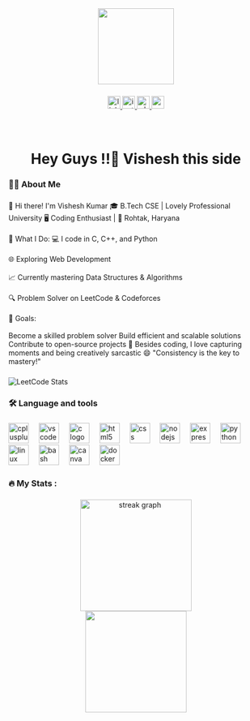 <div align="center">
  <img height="150" src="https://media.giphy.com/media/v1.Y2lkPWVjZjA1ZTQ3azMzcGpxbnBrOTl6d2tqbDMzYWZsMGpranZwdTJyc2tmdHQ2NGVjeiZlcD12MV9naWZzX3NlYXJjaCZjdD1n/7vhAnGwSOQvUQ/giphy.gif"  />
</div>

###

<div align="center">
  <a href="https://www.linkedin.com/in/vishesh-madan-660257252/" target="_blank">
    <img src="https://img.shields.io/static/v1?message=LinkedIn&logo=linkedin&label=&color=0077B5&logoColor=white&labelColor=&style=for-the-badge" height="25" alt="linkedin logo"  />
  </a>
  <a href="https://instagram.com/vishesh_madan_" target="_blank">
    <img src="https://img.shields.io/static/v1?message=Instagram&logo=instagram&label=&color=E4405F&logoColor=white&labelColor=&style=for-the-badge" height="25" alt="instagram logo"  />
  </a>
  <a href="https://wa.me/qr/FQVSXTEN7EFBO1" target="_blank">
    <img src="https://img.shields.io/static/v1?message=Whatsapp&logo=whatsapp&label=&color=25D366&logoColor=white&labelColor=&style=for-the-badge" height="25" alt="whatsapp logo"  />
  </a>
  <a href="visheshmadan678@gmail.com" target="_blank">
    <img src="https://img.shields.io/static/v1?message=Gmail&logo=gmail&label=&color=D14836&logoColor=white&labelColor=&style=for-the-badge" height="25" alt="gmail logo"  />
  </a>
</div>

###

<br clear="both">

<h1 align="center">Hey Guys !!👋 Vishesh this side</h1>

###

<h3 align="left">👩‍💻  About Me</h3>

###

<p align="left">👋 Hi there! I'm Vishesh Kumar 🎓 B.Tech CSE | Lovely Professional University 🖥️ Coding Enthusiast | 📍 Rohtak, Haryana<br><br>🚀 What I Do: 💻 I code in C, C++, and Python<br><br>🌐 Exploring Web Development<br><br>📈 Currently mastering Data Structures & Algorithms<br><br>🔍 Problem Solver on LeetCode & Codeforces<br><br>🎯 Goals:<br><br>Become a skilled problem solver Build efficient and scalable solutions Contribute to open-source projects 📸 Besides coding, I love capturing moments and being creatively sarcastic 😄 "Consistency is the key to mastery!"</p>



###

![LeetCode Stats](https://leetcard.jacoblin.cool/vishesh_madan_?ext=heatmap)

<h3 align="left">🛠 Language and tools</h3>

###

<div align="left">
  <img src="https://cdn.jsdelivr.net/gh/devicons/devicon/icons/cplusplus/cplusplus-original.svg" height="40" alt="cplusplus logo"  />
  <img width="12" />
  <img src="https://cdn.jsdelivr.net/gh/devicons/devicon/icons/vscode/vscode-original.svg" height="40" alt="vscode logo"  />
  <img width="12" />
  <img src="https://cdn.jsdelivr.net/gh/devicons/devicon/icons/c/c-original.svg" height="40" alt="c logo"  />
  <img width="12" />
  <img src="https://cdn.jsdelivr.net/gh/devicons/devicon/icons/html5/html5-original.svg" height="40" alt="html5 logo"  />
  <img width="12" />
  <img src="https://cdn.jsdelivr.net/gh/devicons/devicon/icons/css3/css3-original.svg" height="40" alt="css logo"  />
  <img width="12" />
  <img src="https://cdn.jsdelivr.net/gh/devicons/devicon/icons/nodejs/nodejs-original.svg" height="40" alt="nodejs logo"  />
  <img width="12" />
  <img src="https://cdn.jsdelivr.net/gh/devicons/devicon/icons/express/express-original.svg" height="40" alt="express logo"  />
  <img width="12" />
  <img src="https://cdn.jsdelivr.net/gh/devicons/devicon/icons/python/python-original.svg" height="40" alt="python logo"  />
  <img width="12" />
  <img src="https://cdn.jsdelivr.net/gh/devicons/devicon/icons/linux/linux-original.svg" height="40" alt="linux logo"  />
  <img width="12" />
  <img src="https://cdn.jsdelivr.net/gh/devicons/devicon/icons/bash/bash-original.svg" height="40" alt="bash logo"  />
  <img width="12" />
  <img src="https://cdn.jsdelivr.net/gh/devicons/devicon/icons/canva/canva-original.svg" height="40" alt="canva logo"  />
  <img width="12" />
  <img src="https://cdn.jsdelivr.net/gh/devicons/devicon/icons/docker/docker-original.svg" height="40" alt="docker logo"  />
</div>

###

<h3 align="left">🔥   My Stats :</h3>

###

<div align="center">
  <img src="https://streak-stats.demolab.com?user=visheshmadan678&locale=en&mode=daily&theme=dark&hide_border=false&border_radius=5&order=3" height="220" alt="streak graph"  />
</div>

<div align="center">
  <img height="200" src="https://media.giphy.com/media/v1.Y2lkPTc5MGI3NjExeTM1cThydTZhbTk2MDcwZGZ1cmNwa203ZzdqNDczdjhvNXV6cmh1bSZlcD12MV9naWZzX3NlYXJjaCZjdD1n/J65pdOUXTyG1q/giphy.gif"  />
</div>

###

